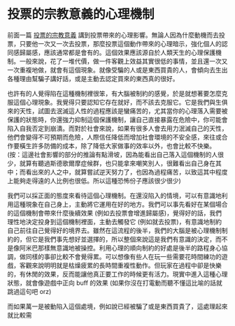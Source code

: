 # 投票的宗教意義的心理機制

前面一篇 [投票的宗教意義](//cindylinz.github.io/Article/2018.11.21-the-religional-meaning-of-voting.html) 講到投票帶來的心理影響。無論人因為什麼動機而去投票，只要他一次又一次去投票，那麼投票這個動作帶來的心理暗示，強化個人的認同感歸屬感，應該通常都是會有的。這個效果應該源自於人類天生的心理保護機制。一般來說，花了一堆代價，做一件客觀上效益其實很低的事情，並且還一次又一次重複地做，就會有這個現象。就像受騙的人或是東西買貴的人，會傾向去生出各種理由幫騙子講好話，或是主動去認定買來的東西真的很好。

也許有的人覺得陷在這種機制裡很笨，有大腦被制約的感覺，於是就想著要怎麼克服這個心理現象。我覺得只要認知它存在就好，而不該去克服它。它是我們與生俱來的天性，試圖去泯滅這人性的過程應該是蠻痛苦的，尤其當你的心理落入需要被保護的狀態時，你還強力抑制這個保護機制，讓自己直接暴露在危險中，你可能會陷入自我否定到崩潰。而對於社會來說，如果有很多人會去用力泯滅自己的天性，他們會變得不可預期而危險，人際信任降低而增加社會環境的不安全感，來往或合作要橫生許多防備的成本，除了降低大家做事的效率以外，也會比較不快樂。(按：這邊社會影響的部分的推論有點滑坡，因為能看出自己落入這個機制的人很少，就算有聽過斯德歌爾摩症候群，也只能拿來嘲笑別人，很難看出自己身在其中；而看出來的人之中，就算嘗試逆天努力了，也因為過程痛苦，以致這其中程度上能夠走得遠的人比例也很低。所以這種恐怖份子應該很少很少)

我們可以採正面的態度來看待這個心理機制。在還沒陷入的情境，可以有意識地利用這種現象在自己身上，主動將它運用在好的地方。我們可以事先看好在某個場合的這個機制會帶來什麼後續效果 (例如去投票會增進歸屬感)，覺得好的話，我們理性地決定投身到這個機制裡面，主動去觸發它 (例如就去投票)，有意識地制約自己前往自己覺得好的境界去。雖然在這流程的後半，我們的大腦是被心理機制制約的，但它是我們事先想好並選擇的，所以整個來說這是我們有意識的決定，而不是像阿米巴那樣無意識地被操控。利用心理的順向制約的好處是後半的路程身心協調，做同樣的事卻比較不會覺得累。可以想像有些人在玩一些需要花時間練功的遊戲，客觀來說明明就是枯燥疲累的長時間重複性動作。但玩家在過程中卻是快樂的，有休閒的效果，反而能讓他真正要工作的時候更有活力。現實中進入這種心理狀態，就會像遊戲中正向 buff 的效果 (如果你沒在打電動而聽不懂這比喻的話就跳過這句吧 orz)

而如果萬一是被動陷入這個處境，例如說已經被騙了或是東西買貴了，這處理起來就比較需